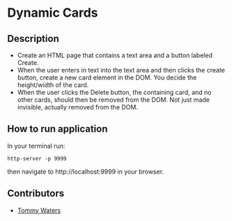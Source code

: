# Dynamic Cards

## Description
- Create an HTML page that contains a text area and a button labeled Create.
- When the user enters in text into the text area and then clicks the create button, create a new card element in the DOM. You decide the height/width of the card.
- When the user clicks the Delete button, the containing card, and no other cards, should then be removed from the DOM. Not just made invisible, actually removed from the DOM.

## How to run application
In your terminal run:
```
http-server -p 9999
```
then navigate to http://localhost:9999 in your browser.

## Contributors
- [Tommy Waters](https://github.com/Thomaswaters05)